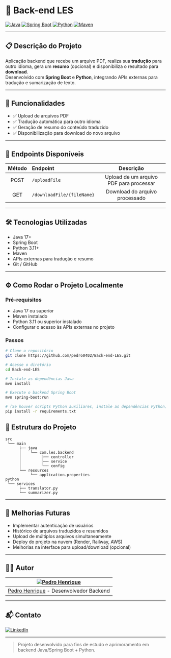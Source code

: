 # 📢 Back-end LES

[![Java](https://img.shields.io/badge/Java-17+-blue?style=for-the-badge&logo=java&logoColor=white)](https://www.java.com/)
[![Spring Boot](https://img.shields.io/badge/Spring_Boot-2.7+-6DB33F?style=for-the-badge&logo=springboot&logoColor=white)](https://spring.io/projects/spring-boot)
[![Python](https://img.shields.io/badge/Python-3.11+-3776AB?style=for-the-badge&logo=python&logoColor=white)](https://www.python.org/)
[![Maven](https://img.shields.io/badge/Maven-3.8+-C71A36?style=for-the-badge&logo=apachemaven&logoColor=white)](https://maven.apache.org/)

---

## 📋 Descrição do Projeto

Aplicação backend que recebe um arquivo PDF, realiza sua **tradução** para outro idioma, gera um **resumo** (opcional) e disponibiliza o resultado para **download**.  
Desenvolvido com **Spring Boot** e **Python**, integrando APIs externas para tradução e sumarização de texto.

---

## 🚀 Funcionalidades

- ✅ Upload de arquivos PDF  
- ✅ Tradução automática para outro idioma  
- ✅ Geração de resumo do conteúdo traduzido  
- ✅ Disponibilização para download do novo arquivo  

---

## 🔗 Endpoints Disponíveis

| Método | Endpoint                    | Descrição                              |
|:------:|:----------------------------|:--------------------------------------:|
| POST   | `/uploadFile`               | Upload de um arquivo PDF para processar |
| GET    | `/downloadFile/{fileName}`  | Download do arquivo processado         |

---

## 🛠️ Tecnologias Utilizadas

- Java 17+  
- Spring Boot  
- Python 3.11+  
- Maven  
- APIs externas para tradução e resumo  
- Git / GitHub  

---

## ⚙️ Como Rodar o Projeto Localmente

### Pré-requisitos

- Java 17 ou superior  
- Maven instalado  
- Python 3.11 ou superior instalado  
- Configurar o acesso às APIs externas no projeto  

### Passos

```bash
# Clone o repositório
git clone https://github.com/pedro0402/Back-end-LES.git

# Acesse o diretório
cd Back-end-LES

# Instale as dependências Java
mvn install

# Execute o backend Spring Boot
mvn spring-boot:run

# (Se houver scripts Python auxiliares, instale as dependências Python)
pip install -r requirements.txt
```

## 👤 Estrutura do Projeto

```
src
 └── main
      ├── java
      │    └── com.les.backend
      │         ├── controller
      │         ├── service
      │         └── config
      └── resources
           └── application.properties
python
 └── services
      ├── translator.py
      └── summarizer.py
```
---

## 🎯 Melhorias Futuras

- Implementar autenticação de usuários
- Histórico de arquivos traduzidos e resumidos
- Upload de múltiplos arquivos simultaneamente
- Deploy do projeto na nuvem (Render, Railway, AWS)
- Melhorias na interface para upload/download (opcional)

---

## 👨‍💼 Autor

| [![Pedro Henrique](https://avatars.githubusercontent.com/u/yourgithubid?s=100)](https://github.com/pedro0402) |
|:------------------------------------------------------------------------------------------------------------:|
| [Pedro Henrique](https://github.com/pedro0402) - Desenvolvedor Backend |

---

## 📬 Contato

[![LinkedIn](https://img.shields.io/badge/LinkedIn-blue?style=for-the-badge&logo=linkedin&logoColor=white)](https://www.linkedin.com/in/seu-linkedin)

---

> Projeto desenvolvido para fins de estudo e aprimoramento em backend Java/Spring Boot + Python.
